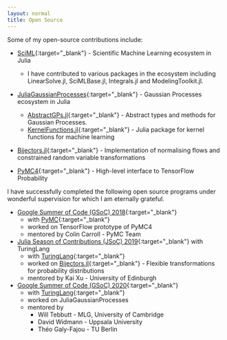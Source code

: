 ```yaml
---
layout: normal
title: Open Source
---
```


Some of my open-source contributions include:
- [SciML](https://github.com/SciML){:target="_blank"} - Scientific Machine Learning ecosystem in Julia
  - I have contributed to various packages in the ecosystem including LinearSolve.jl, SciMLBase.jl, Integrals.jl and ModelingToolkit.jl.
- [JuliaGaussianProcesses](https://github.com/JuliaGaussianProcesses/){:target="_blank"} -  Gaussian Processes ecosystem in Julia 
  - [AbstractGPs.jl](https://github.com/JuliaGaussianProcesses/AbstractGPs.jl){:target="_blank"} -  Abstract types and methods for Gaussian Processes. 
  - [KernelFunctions.jl](https://github.com/JuliaGaussianProcesses/KernelFunctions.jl){:target="_blank"} -  Julia package for kernel functions for machine learning 

- [Bijectors.jl](https://github.com/TuringLang/Bijectors.jl/){:target="_blank"} -  Implementation of normalising flows and constrained random variable transformations 
- [PyMC4](https://github.com/pymc-devs/pymc4){:target="_blank"} - High-level interface to TensorFlow Probability

I have successfully completed the following open source programs under wonderful supervision for which I am eternally grateful.
- [Google Summer of Code (GSoC) 2018](https://summerofcode.withgoogle.com/archive/2018/projects/5710094863958016/){:target="_blank"}
  - with [PyMC](https://docs.pymc.io/){:target="_blank"}
  - worked on TensorFlow prototype of PyMC4
  - mentored by Colin Carroll - PyMC Team
- [Julia Season of Contributions (JSoC) 2019](https://julialang.org/blog/2019/05/jsoc19/){:target="_blank"} with TuringLang
  - with [TuringLang](https://turing.ml){:target="_blank"}
  - worked on [Bijectors.jl](http://proceedings.mlr.press/v118/fjelde20a){:target="_blank"} -  Flexible transformations for probability distributions
  - mentored by Kai Xu - University of Edinburgh
- [Google Summer of Code (GSoC) 2020](https://summerofcode.withgoogle.com/projects/#5565948129443840){:target="_blank"}
  - with [TuringLang](https://turing.ml){:target="_blank"}
  - worked on JuliaGaussianProcesses
  - mentored by 
    - Will Tebbutt - MLG, University of Cambridge
    - David Widmann - Uppsala University
    - Théo Galy-Fajou - TU Berlin 
